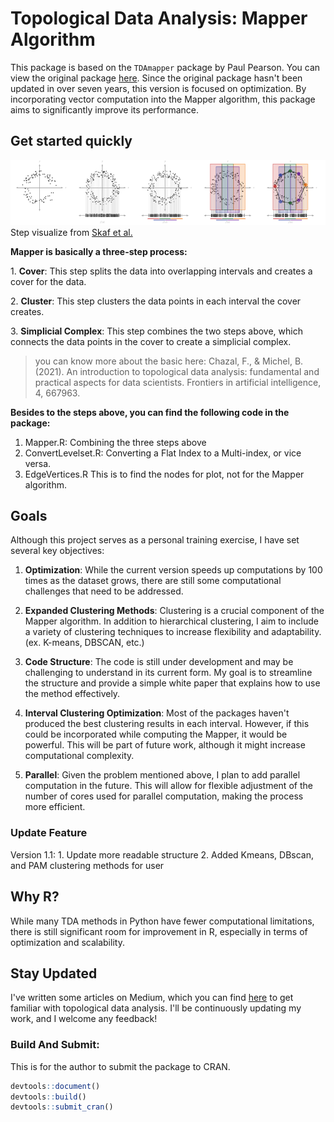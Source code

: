 # Topological Data Analysis: Mapper Algorithm

This package is based on the `TDAmapper` package by Paul Pearson. You can view the original package [here](https://github.com/paultpearson/TDAmapper). Since the original package hasn't been updated in over seven years, this version is focused on optimization. By incorporating vector computation into the Mapper algorithm, this package aims to significantly improve its performance.

## Get started quickly

![Mapper](man/figures/mapper.png) Step visualize from [Skaf et al.](https://doi.org/10.1016/j.jbi.2022.104082)

**Mapper is basically a three-step process:**

1\. **Cover**: This step splits the data into overlapping intervals and creates a cover for the data.

2\. **Cluster**: This step clusters the data points in each interval the cover creates.

3\. **Simplicial Complex**: This step combines the two steps above, which connects the data points in the cover to create a simplicial complex.

> you can know more about the basic here: Chazal, F., & Michel, B. (2021). An introduction to topological data analysis: fundamental and practical aspects for data scientists. Frontiers in artificial intelligence, 4, 667963.

**Besides to the steps above, you can find the following code in the package:**

1.  Mapper.R: Combining the three steps above
2.  ConvertLevelset.R: Converting a Flat Index to a Multi-index, or vice versa.
3.  EdgeVertices.R This is to find the nodes for plot, not for the Mapper algorithm.

## Goals

Although this project serves as a personal training exercise, I have set several key objectives:

1.  **Optimization**: While the current version speeds up computations by 100 times as the dataset grows, there are still some computational challenges that need to be addressed.

2.  **Expanded Clustering Methods**: Clustering is a crucial component of the Mapper algorithm. In addition to hierarchical clustering, I aim to include a variety of clustering techniques to increase flexibility and adaptability. (ex. K-means, DBSCAN, etc.)

3.  **Code Structure**: The code is still under development and may be challenging to understand in its current form. My goal is to streamline the structure and provide a simple white paper that explains how to use the method effectively.

4.  **Interval Clustering Optimization**: Most of the packages haven't produced the best clustering results in each interval. However, if this could be incorporated while computing the Mapper, it would be powerful. This will be part of future work, although it might increase computational complexity.

5.  **Parallel**: Given the problem mentioned above, I plan to add parallel computation in the future. This will allow for flexible adjustment of the number of cores used for parallel computation, making the process more efficient.

### Update Feature

Version 1.1: 1. Update more readable structure 2. Added Kmeans, DBscan, and PAM clustering methods for user

## Why R?

While many TDA methods in Python have fewer computational limitations, there is still significant room for improvement in R, especially in terms of optimization and scalability.

## Stay Updated

I've written some articles on Medium, which you can find [here](https://medium.com/@kennywang2003) to get familiar with topological data analysis. I'll be continuously updating my work, and I welcome any feedback!

### Build And Submit:

This is for the author to submit the package to CRAN.

``` r
devtools::document()
devtools::build()
devtools::submit_cran()
```
